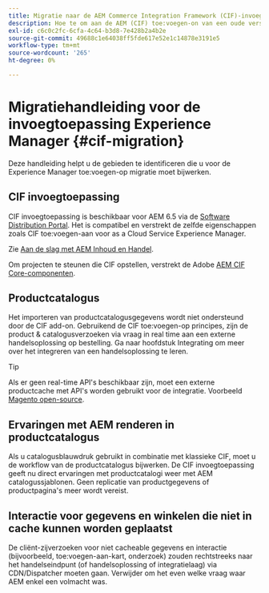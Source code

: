 ```yaml
---
title: Migratie naar de AEM Commerce Integration Framework (CIF)-invoegtoepassing
description: Hoe te om aan de AEM (CIF) toe:voegen-on van een oude versie te migreren.
exl-id: c6c0c2fc-6cfa-4c64-b3d8-7e428b2a4b2e
source-git-commit: 49688c1e64038ff5fde617e52e1c14878e3191e5
workflow-type: tm+mt
source-wordcount: '265'
ht-degree: 0%

---
```


# Migratiehandleiding voor de invoegtoepassing Experience Manager {#cif-migration}

Deze handleiding helpt u de gebieden te identificeren die u voor de Experience Manager toe:voegen-op migratie moet bijwerken.

## CIF invoegtoepassing

CIF invoegtoepassing is beschikbaar voor AEM 6.5 via de [Software Distribution Portal](https://experience.adobe.com/#/downloads/content/software-distribution/en/aem.html). Het is compatibel en verstrekt de zelfde eigenschappen zoals CIF toe:voegen-aan voor as a Cloud Service Experience Manager.

Zie [Aan de slag met AEM Inhoud en Handel](getting-started.md).

Om projecten te steunen die CIF opstellen, verstrekt de Adobe [AEM CIF Core-componenten](https://github.com/adobe/aem-core-cif-components).

## Productcatalogus

Het importeren van productcatalogusgegevens wordt niet ondersteund door de CIF add-on. Gebruikend de CIF toe:voegen-op principes, zijn de product &amp; catalogusverzoeken via vraag in real time aan een externe handelsoplossing op bestelling. Ga naar hoofdstuk Integrating om meer over het integreren van een handelsoplossing te leren.

>[!TIP]
>
>Als er geen real-time API&#39;s beschikbaar zijn, moet een externe productcache met API&#39;s worden gebruikt voor de integratie. Voorbeeld [Magento open-source](https://business.adobe.com/products/magento/open-source.html).

## Ervaringen met AEM renderen in productcatalogus

Als u catalogusblauwdruk gebruikt in combinatie met klassieke CIF, moet u de workflow van de productcatalogus bijwerken. De CIF invoegtoepassing geeft nu direct ervaringen met productcatalogi weer met AEM catalogussjablonen. Geen replicatie van productgegevens of productpagina&#39;s meer wordt vereist.

## Interactie voor gegevens en winkelen die niet in cache kunnen worden geplaatst

De cliënt-zijverzoeken voor niet cacheable gegevens en interactie (bijvoorbeeld, toe:voegen-aan-kart, onderzoek) zouden rechtstreeks naar het handelseindpunt (of handelsoplossing of integratielaag) via CDN/Dispatcher moeten gaan. Verwijder om het even welke vraag waar AEM enkel een volmacht was.
